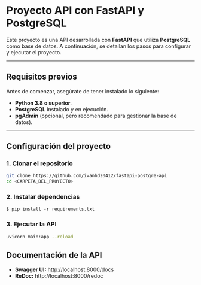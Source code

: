 # Proyecto API con FastAPI y PostgreSQL

Este proyecto es una API desarrollada con **FastAPI** que utiliza **PostgreSQL** como base de datos. A continuación, se detallan los pasos para configurar y ejecutar el proyecto.

---

## Requisitos previos

Antes de comenzar, asegúrate de tener instalado lo siguiente:

- **Python 3.8 o superior**.
- **PostgreSQL** instalado y en ejecución.
- **pgAdmin** (opcional, pero recomendado para gestionar la base de datos).

---

## Configuración del proyecto

### 1. Clonar el repositorio

```bash
git clone https://github.com/ivanhdz0412/fastapi-postgre-api
cd <CARPETA_DEL_PROYECTO>
```

### 2. Instalar dependencias

    $ pip install -r requirements.txt

### 3. Ejecutar la API 

```bash
uvicorn main:app --reload
```

## Documentación de la API

- **Swagger UI:** http://localhost:8000/docs
- **ReDoc:** http://localhost:8000/redoc
